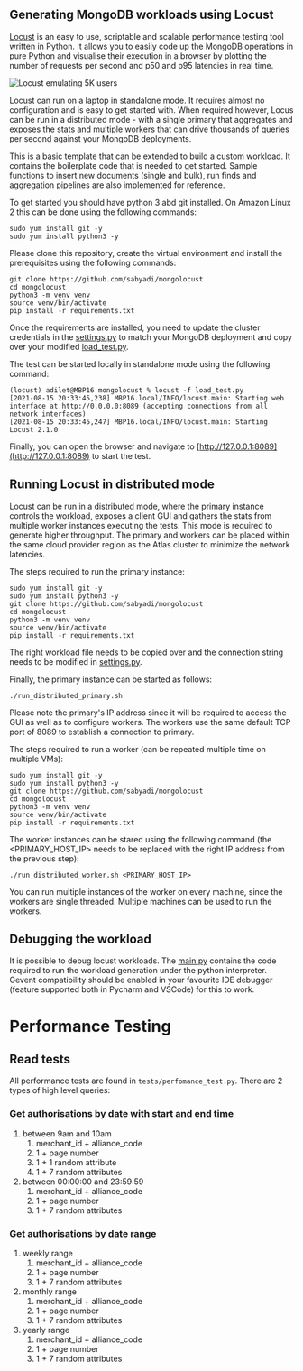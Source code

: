 Generating MongoDB workloads using Locust
-----------------------------------------
[Locust](https://locust.io/) is an easy to use, scriptable and scalable performance testing tool written 
in Python. It allows you to easily code up the MongoDB operations in pure Python and visualise their 
execution in a browser by plotting the number of requests per second and p50 and p95 latencies in real 
time.

![](images/locust1.jpg "Locust emulating 5K users")

Locust can run on a laptop in standalone mode. It requires almost no configuration and is easy to get 
started with. When required however, Locus can be run in a distributed mode - with a single primary that 
aggregates and exposes the stats and multiple workers that can drive thousands of queries per second 
against your MongoDB deployments.

This is a basic template that can be extended to build a custom workload. It contains the boilerplate code
that is needed to get started. Sample functions to insert new documents (single and bulk), run finds 
and aggregation pipelines are also implemented for reference.

To get started you should have python 3 abd git installed. On Amazon Linux 2 this can be done using the 
following commands:

```shell
sudo yum install git -y
sudo yum install python3 -y
```

Please clone this repository, create the virtual environment and install the prerequisites using the 
following commands:

```shell
git clone https://github.com/sabyadi/mongolocust
cd mongolocust
python3 -m venv venv
source venv/bin/activate
pip install -r requirements.txt
```

Once the requirements are installed, you need to update the cluster credentials in the 
[settings.py](settings.py) to match your MongoDB deployment and copy over your modified [load_test.py](load_test.py).

The test can be started locally in standalone mode using the following command:
```shell
(locust) adilet@MBP16 mongolocust % locust -f load_test.py
[2021-08-15 20:33:45,238] MBP16.local/INFO/locust.main: Starting web interface at http://0.0.0.0:8089 (accepting connections from all network interfaces)
[2021-08-15 20:33:45,247] MBP16.local/INFO/locust.main: Starting Locust 2.1.0
```
Finally, you can open the browser and navigate to [http://127.0.0.1:8089](http://127.0.0.1:8089) to start the test. 

Running Locust in distributed mode
----------------------------------
Locust can be run in a distributed mode, where the primary instance controls the workload, exposes a client GUI and 
gathers the stats from multiple worker instances executing the tests. This mode is required to generate higher 
throughput. The primary and workers can be placed within the same cloud provider region as the Atlas cluster to 
minimize the network latencies.

The steps required to run the primary instance:
```shell
sudo yum install git -y
sudo yum install python3 -y
git clone https://github.com/sabyadi/mongolocust
cd mongolocust
python3 -m venv venv
source venv/bin/activate
pip install -r requirements.txt
```

The right workload file needs to be copied over and the connection string needs to be modified in
[settings.py](settings.py).

Finally, the primary instance can be started as follows:
```shell
./run_distributed_primary.sh
```

Please note the primary's IP address since it will be required to access the GUI as well as to configure
workers. The workers use the same default TCP port of 8089 to establish a connection to primary.

The steps required to run a worker (can be repeated multiple time on multiple VMs):
```shell
sudo yum install git -y
sudo yum install python3 -y
git clone https://github.com/sabyadi/mongolocust
cd mongolocust
python3 -m venv venv
source venv/bin/activate
pip install -r requirements.txt
```

The worker instances can be stared using the following command (the <PRIMARY_HOST_IP> needs to be replaced with
the right IP address from the previous step):
```shell
./run_distributed_worker.sh <PRIMARY_HOST_IP>
```
You can run multiple instances of the worker on every machine, since the workers are single threaded. Multiple 
machines can be used to run the workers.

Debugging the workload
----------------------
It is possible to debug locust workloads. The [main.py](main.py) contains the code required to run the 
workload generation under the python interpreter. Gevent compatibility should be enabled in your
favourite IDE debugger (feature supported both in Pycharm and VSCode) for this to work. 

# Performance Testing
## Read tests
All performance tests are found in `tests/perfomance_test.py`. There are 2 types of high level queries:

### Get authorisations by date with start and end time

1. between 9am and 10am
	1. merchant_id + alliance_code
	2. 1 + page number
	3. 1 + 1 random attribute
	4. 1 + 7 random attributes
2. between 00:00:00 and 23:59:59
	1. merchant_id + alliance_code
	2. 1 + page number
	3. 1 + 7 random attributes

### Get authorisations by date range

1. weekly range
	1. merchant_id + alliance_code
	2. 1 + page number
	3. 1 + 7 random attributes
2. monthly range
	1. merchant_id + alliance_code
	2. 1 + page number
	3. 1 + 7 random attributes
3. yearly range
	1. merchant_id + alliance_code
	2. 1 + page number
	3. 1 + 7 random attributes
